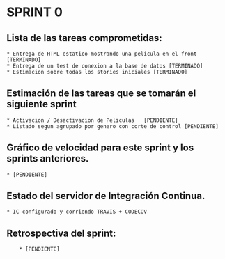 # SPRINT 0    

## Lista de las tareas comprometidas:
	* Entrega de HTML estatico mostrando una pelicula en el front [TERMINADO]
	* Entrega de un test de conexion a la base de datos [TERMINADO]
	* Estimacion sobre todas los stories iniciales [TERMINADO]

## Estimación de las tareas que se tomarán el siguiente sprint
	* Activacion / Desactivacion de Peliculas	[PENDIENTE]
	* Listado segun agrupado por genero con corte de control [PENDIENTE]

## Gráfico de velocidad para este sprint y los sprints anteriores.
	
	* [PENDIENTE]

## Estado del servidor de Integración Continua.
	* IC configurado y corriendo TRAVIS + CODECOV

## Retrospectiva del sprint:
        * [PENDIENTE]
